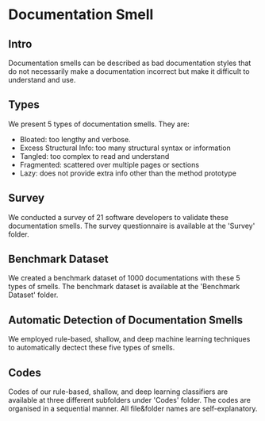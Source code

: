 # Documentation Smell

## Intro
Documentation smells can be described as bad documentation styles that do not necessarily make a documentation incorrect but make it difficult to understand and use.


## Types
We present 5 types of documentation smells. They are:
* Bloated: too lengthy and verbose.
* Excess Structural Info: too many structural syntax or information
* Tangled: too complex to read and understand
* Fragmented: scattered over multiple pages or sections
* Lazy: does not provide extra info other than the method prototype


## Survey
We conducted a survey of 21 software developers to validate these documentation smells. The survey questionnaire is available at the 'Survey' folder. 


## Benchmark Dataset
We created a benchmark dataset of 1000 documentations with these 5 types of smells. The benchmark dataset is available at the 'Benchmark Dataset' folder.


## Automatic Detection of Documentation Smells
We employed rule-based, shallow, and deep machine learning techniques to automatically dectect these five types of smells.

## Codes
Codes of our rule-based, shallow, and deep learning classifiers are available at three different subfolders under 'Codes' folder. The codes are organised in a sequential manner. All file&folder names are self-explanatory.
